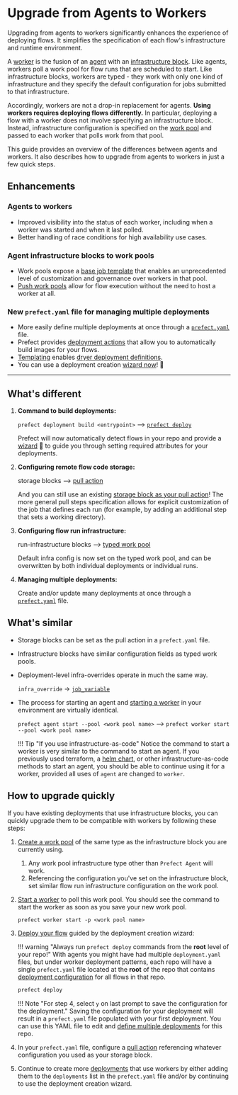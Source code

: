 # Upgrade from Agents to Workers

Upgrading from agents to workers significantly enhances the experience of deploying flows. It simplifies the specification of each flow's infrastructure and runtime environment.

A [worker](/concepts/work-pools/#worker-overview) is the fusion of an [agent](/concepts/agents/) with an [infrastructure block](/concepts/infrastructure/). Like agents, workers poll a work pool for flow runs that are scheduled to start. Like infrastructure blocks, workers are typed - they work with only one kind of infrastructure and they specify the default configuration for jobs submitted to that infrastructure.

Accordingly, workers are not a drop-in replacement for agents. **Using workers requires deploying flows differently.** In particular, deploying a flow with a worker does not involve specifying an infrastructure block. Instead, infrastructure configuration is specified on the [work pool](/concepts/work-pools/) and passed to each worker that polls work from that pool.

This guide provides an overview of the differences between agents and workers. It also describes how to upgrade from agents to workers in just a few quick steps.

## Enhancements

### Agents to workers

- Improved visibility into the status of each worker, including when a worker was started and when it last polled.
- Better handling of race conditions for high availability use cases.

### Agent infrastructure blocks to work pools

- Work pools expose a [base job template](/concepts/work-pools/#base-job-template) that enables an unprecedented level of customization and governance over workers in that pool.
- [Push work pools](/guides/deployment/push-work-pools/) allow for flow execution without the need to host a worker at all.

### New `prefect.yaml` file for managing multiple deployments

- More easily define multiple deployments at once through a [`prefect.yaml`](/concepts/deployments/#managing-deployments) file.
- Prefect provides [deployment actions](/concepts/deployments/#deployment-actions) that allow you to automatically build images for your flows.
- [Templating](/concepts/deployments/#templating-options) enables [dryer deployment definitions](/concepts/deployments/#reusing-configuration-across-deployments).
- You can use a deployment creation [wizard now](/#step-5-deploy-the-flow)! 🧙

----------

## What's different

1. **Command to build deployments:**

    `prefect deployment build <entrypoint>` --> [`prefect deploy`](/concepts/deployments/#deployment-declaration-reference)

    Prefect will now automatically detect flows in your repo and provide a [wizard](/#step-5-deploy-the-flow) 🧙 to guide you through setting required attributes for your deployments.

2. **Configuring remote flow code storage:**

    storage blocks --> [pull action](/concepts/deployments/#the-pull-action)

    And you can still use an existing [storage block as your pull action](/guides/deployment/storage-guide/)!  The more general pull steps specification allows for explicit customization of the job that defines each run (for example, by adding an additional step that sets a working directory).

3. **Configuring flow run infrastructure:**

    run-infrastructure blocks --> [typed work pool](/concepts/work-pools/#worker-types)

    Default infra config is now set on the typed work pool, and can be overwritten by both individual deployments or individual runs.

4. **Managing multiple deployments:**

    Create and/or update many deployments at once through a [`prefect.yaml`](/concepts/deployments/#working-with-multiple-deployments) file.

## What's similar

- Storage blocks can be set as the pull action in a `prefect.yaml` file.
- Infrastructure blocks have similar configuration fields as typed work pools.
- Deployment-level infra-overrides operate in much the same way.

    `infra_override` -> [`job_variable`](/concepts/deployments/#work-pool-fields)

- The process for starting an agent and [starting a worker](/concepts/work-pools/#starting-a-worker) in your environment are virtually identical.

    `prefect agent start --pool <work pool name>` --> `prefect worker start --pool <work pool name>`

    !!! Tip "If you use infrastructure-as-code"
        Notice the command to start a worker is very similar to the command to start an agent. If you previously used terraform, a [helm chart](https://github.com/PrefectHQ/prefect-helm/tree/main/charts/prefect-worker), or other infrastructure-as-code methods to start an agent, you should be able to continue using it for a worker, provided all uses of `agent` are changed to `worker`.

## How to upgrade quickly

If you have existing deployments that use infrastructure blocks, you can quickly upgrade them to be compatible with workers by following these steps:

1. [Create a work pool](/concepts/work-pools/#work-pool-configuration) of the same type as the infrastructure block you are currently using.

    1. Any work pool infrastructure type other than `Prefect Agent` will work.
    2. Referencing the configuration you've set on the infrastructure block, set similar flow run infrastructure configuration on the work pool.

2. [Start a worker](/concepts/work-pools/#starting-a-worker) to poll this work pool. You should see the command to start the worker as soon as you save your new work pool.

    ```
    prefect worker start -p <work pool name>
    ```

3. [Deploy your flow](/#step-5-deploy-the-flow) guided by the deployment creation wizard:

    !!! warning "Always run `prefect deploy` commands from the **root** level of your repo!"
        With agents you might have had multiple `deployment.yaml` files, but under worker deployment patterns, each repo will have a single `prefect.yaml` file located at the **root** of the repo that contains [deployment configuration](/concepts/deployments/#working-with-multiple-deployments) for all flows in that repo.

    ```bash
    prefect deploy
    ```

    !!! Note "For step 4, select `y` on last prompt to save the configuration for the deployment."
        Saving the configuration for your deployment will result in a `prefect.yaml` file populated with your first deployment. You can use this YAML file to edit and [define multiple deployments](/concepts/deployments/#working-with-multiple-deployments) for this repo.

4. In your `prefect.yaml` file, configure a [pull action](/guides/deployment/storage-guide/) referencing whatever configuration you used as your storage block.
5. Continue to create more [deployments](/concepts/deployments/#deployment-declaration-reference) that use workers by either adding them to the `deployments` list in the `prefect.yaml` file and/or by continuing to use the deployment creation wizard.
